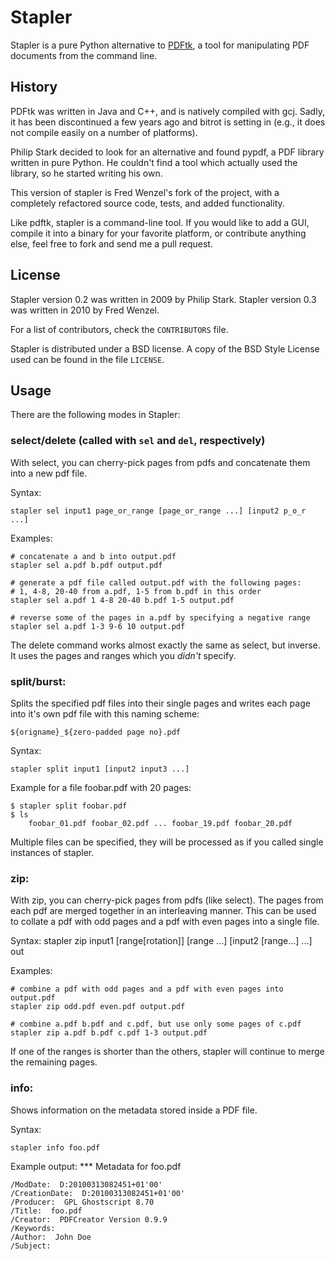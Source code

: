 Stapler
=======

Stapler is a pure Python alternative to [PDFtk][pdftk], a tool for manipulating
PDF documents from the command line.

[pdftk]: http://www.pdfhacks.com/pdftk/

History
-------
PDFtk was written in Java and C++, and
is natively compiled with gcj. Sadly, it has been discontinued a few years ago
and bitrot is setting in (e.g., it does not compile easily on a number of
platforms).

Philip Stark decided to look for an alternative and found pypdf, a PDF library
written in pure Python. He couldn't find a tool which actually used the
library, so he started writing his own.

This version of stapler is Fred Wenzel's fork of the project, with a completely
refactored source code, tests, and added functionality.

Like pdftk, stapler is a command-line tool. If you would like to add a GUI,
compile it into a binary for your favorite platform, or contribute anything else,
feel free to fork and send me a pull request.

License
-------
Stapler version 0.2 was written in 2009 by Philip Stark.
Stapler version 0.3 was written in 2010 by Fred Wenzel.

For a list of contributors, check the ``CONTRIBUTORS`` file.

Stapler is distributed under a BSD license. A copy of the BSD Style
License used can be found in the file ``LICENSE``.

Usage
-----
There are the following modes in Stapler:

### select/delete (called with ``sel`` and ``del``, respectively)
With select, you can cherry-pick pages from pdfs and concatenate them into
a new pdf file.

Syntax:

    stapler sel input1 page_or_range [page_or_range ...] [input2 p_o_r ...]

Examples:

    # concatenate a and b into output.pdf
    stapler sel a.pdf b.pdf output.pdf

    # generate a pdf file called output.pdf with the following pages:
    # 1, 4-8, 20-40 from a.pdf, 1-5 from b.pdf in this order
    stapler sel a.pdf 1 4-8 20-40 b.pdf 1-5 output.pdf

    # reverse some of the pages in a.pdf by specifying a negative range
    stapler sel a.pdf 1-3 9-6 10 output.pdf

The delete command works almost exactly the same as select, but inverse.
It uses the pages and ranges which you _didn't_ specify.

### split/burst:
Splits the specified pdf files into their single pages and writes each page
into it's own pdf file with this naming scheme:

    ${origname}_${zero-padded page no}.pdf

Syntax:

    stapler split input1 [input2 input3 ...]

Example for a file foobar.pdf with 20 pages:

    $ stapler split foobar.pdf
    $ ls
        foobar_01.pdf foobar_02.pdf ... foobar_19.pdf foobar_20.pdf

Multiple files can be specified, they will be processed as if you called
single instances of stapler.

### zip:
With zip, you can cherry-pick pages from pdfs (like select). The pages from
each pdf are merged together in an interleaving manner. This can be used to
collate a pdf with odd pages and a pdf with even pages into a single file.

Syntax:
    stapler zip input1 [range[rotation]] [range ...] [input2 [range...] ...] out

Examples:

    # combine a pdf with odd pages and a pdf with even pages into output.pdf
    stapler zip odd.pdf even.pdf output.pdf

    # combine a.pdf b.pdf and c.pdf, but use only some pages of c.pdf
    stapler zip a.pdf b.pdf c.pdf 1-3 output.pdf

If one of the ranges is shorter than the others, stapler will continue to merge
the remaining pages.


### info:
Shows information on the metadata stored inside a PDF file.

Syntax:

    stapler info foo.pdf

Example output:
    *** Metadata for foo.pdf

    /ModDate:  D:20100313082451+01'00'
    /CreationDate:  D:20100313082451+01'00'
    /Producer:  GPL Ghostscript 8.70
    /Title:  foo.pdf
    /Creator:  PDFCreator Version 0.9.9
    /Keywords:
    /Author:  John Doe
    /Subject:
